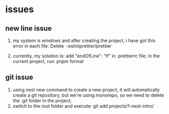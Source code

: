 # issues

## new line issue

1. my system is windows and after creating the project, i have got this error in each file:
   Delete `␍`eslintprettier/prettier

2. currently, my solution is:
   add "endOfLine": "lf" in .prettierrc file;
   in the current project, run: pnpm format

## git issue

1. using nest new command to create a new project, it will automatically create a git repository, but we're using monorepo, so we need to delete the .git folder in the project;
2. switch to the root folder and execute: git add projects/1-nest-intro/
